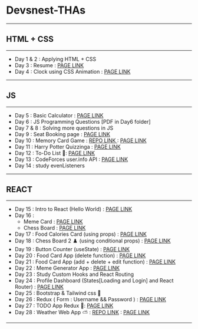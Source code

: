 # Devsnest-THAs

---

## HTML + CSS

---

<ul>
<li>Day 1 & 2 : Applying HTML + CSS</li>
<li>Day 3 : Resume : <a href="">PAGE LINK</a></li>
<li>Day 4 : Clock using CSS Animation : <a href="">PAGE LINK</a></li>

</ul>

---

## JS

---

<ul>
<li>Day 5 : Basic Calculator : <a href="">PAGE LINK</a></li>
<li>Day 6 : JS Programming Questions [PDF in Day6 folder]</li>
<li>Day 7 & 8 : Solving more questions in JS</li>
<li>Day 9 : Seat Booking page : <a href="">PAGE LINK</a></li>
<li>Day 10 : Memory Card Game : <a href="">REPO LINK </a> : <a href=""> PAGE LINK </a> </li>
<li>Day 11 : Harry Potter Quizzinga : <a href="">PAGE LINK</a></li>
<li> Day 12 : To-Do List 📝: <a href="https://pranav580.github.io/DevsNest-Frontend/Devsnest_THA/Javascript/Day%2012(ToDo)/index.html">PAGE LINK</a></li>
<li> Day 13 : CodeForces user.info API : <a href=" https://pranav580.github.io/DevsNest-Frontend/Devsnest_THA/Javascript/Day13(API)/index.html">PAGE LINK</a></li>
<li> Day 14 : study evenListeners</li>
</ul>

---

## REACT

---

<ul>
  <li> Day 15 : Intro to React (Hello World) : <a href="">PAGE LINK</a></li>
  <li> Day 16 : <ul><li>Meme Card : <a href="https://pranav580.github.io/DevsNest-Frontend/Devsnest_THA/React/Day%2016/meme_card/build/index.html">PAGE LINK</a></li>
  <li>Chess Board : <a href="https://pranav580.github.io/DevsNest-Frontend/Devsnest_THA/React/Day%2016/Chess/build/index.html">PAGE LINK</a></li></ul></li>
  <li> Day 17 : Food Calories Card (using props) : <a href="https://pranav580.github.io/DevsNest-Frontend/Devsnest_THA/React/Day%2017/calorie/build/index.html">PAGE LINK</a></li>
  <li> Day 18 : Chess Board 2 ♟️ (using conditional props) : <a href="https://pranav580.github.io/DevsNest-Frontend/Devsnest_THA/React/Day%2018/chessboard2/build/index.html">PAGE LINK</a></li>
  <li> Day 19 : Button Counter (useState) : <a href="">PAGE LINK</a></li>
  <li> Day 20 : Food Card App (delete function) : <a href="">PAGE LINK</a></li>
  <li> Day 21 : Food Card App (add + delete + edit function) : <a href="">PAGE LINK</a></li>
  <li> Day 22 : Meme Generator App : <a href="">PAGE LINK</a></li>
  <li> Day 23 : Study Custom Hooks and React Routing</li>
  <li>Day 24 : Profile Dashboard (States[Loading and Login] and React Router) : <a href="">PAGE LINK</a></li>
  <li>Day 25 : Bootstrap & Tailwind css 👋 </li>
  <li>Day 26 : Redux ( Form : Username && Password ) : <a href="">PAGE LINK</a></li>
  <li>Day 27 : TODO App Redux 📝: <a href="">PAGE LINK</a></li>
  <li>Day 28 : Weather Web App ⛅ : <a href="">REPO LINK</a> : <a href="">PAGE LINK</a></li>
</ul>

---

 
